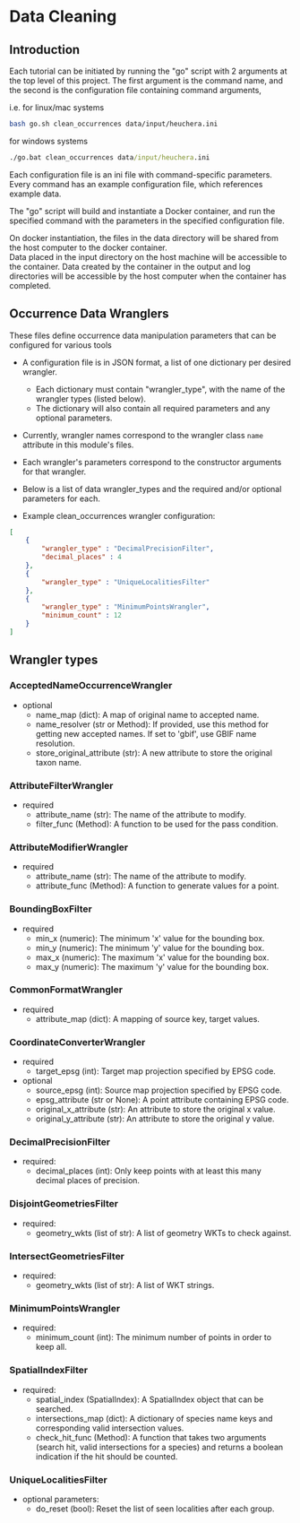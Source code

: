# Data Cleaning

## Introduction

Each tutorial can be initiated by running the "go" script with 2 arguments at the top level of this project.
The first argument is the command name, and the second is the configuration file containing command arguments, 

i.e. for linux/mac systems

```zsh
bash go.sh clean_occurrences data/input/heuchera.ini
```

for windows systems

```cmd
./go.bat clean_occurrences data/input/heuchera.ini
```

Each configuration file is an ini file with command-specific parameters.  Every command has an example configuration 
file, which references example data.

The "go" script will build and instantiate a Docker container, and run the specified command with the parameters in 
the specified configuration file.

On docker instantiation, the files in the data directory will be shared from the host computer to the docker container.  
Data placed in the input directory on the host machine will be accessible to the container.  Data created by the 
container in the output and log directories will be accessible by the host computer when the container has completed.

## Occurrence Data Wranglers

These files define occurrence data manipulation parameters that can be configured for various tools

* A configuration file is in JSON format, a list of one dictionary per desired wrangler.
  * Each dictionary must contain "wrangler_type", with the name of the wrangler types (listed below).
  * The dictionary will also contain all required parameters and any optional parameters.

* Currently, wrangler names correspond to the wrangler class `name` attribute in this module's files.
* Each wrangler's parameters correspond to the constructor arguments for that wrangler.
* Below is a list of data wrangler_types and the required and/or optional parameters for each.
* Example clean_occurrences wrangler configuration:

```json
[
    {
        "wrangler_type" : "DecimalPrecisionFilter",
        "decimal_places" : 4
    },
    {
        "wrangler_type" : "UniqueLocalitiesFilter"
    },
    {
        "wrangler_type" : "MinimumPointsWrangler",
        "minimum_count" : 12
    }
]

```

## Wrangler types

### AcceptedNameOccurrenceWrangler
* optional
  * name_map (dict): A map of original name to accepted name.
  * name_resolver (str or Method): If provided, use this method for getting new accepted names.
    If set to 'gbif', use GBIF name resolution.
  * store_original_attribute (str): A new attribute to store the
    original taxon name.

### AttributeFilterWrangler
* required
  * attribute_name (str): The name of the attribute to modify.
  * filter_func (Method): A function to be used for the pass condition.

### AttributeModifierWrangler
* required
  * attribute_name (str): The name of the attribute to modify.
  * attribute_func (Method): A function to generate values for a point.

### BoundingBoxFilter
* required
  * min_x (numeric): The minimum 'x' value for the bounding box.
  * min_y (numeric): The minimum 'y' value for the bounding box.
  * max_x (numeric): The maximum 'x' value for the bounding box.
  * max_y (numeric): The maximum 'y' value for the bounding box.

### CommonFormatWrangler
* required
  * attribute_map (dict): A mapping of source key, target values.

### CoordinateConverterWrangler
* required
  * target_epsg (int): Target map projection specified by EPSG code.
* optional
  * source_epsg (int): Source map projection specified by EPSG code.
  * epsg_attribute (str or None): A point attribute containing EPSG code.
  * original_x_attribute (str): An attribute to store the original x value.
  * original_y_attribute (str): An attribute to store the original y value.

### DecimalPrecisionFilter
* required:
  * decimal_places (int): Only keep points with at least this many decimal places of precision.

### DisjointGeometriesFilter
* required:
  * geometry_wkts (list of str): A list of geometry WKTs to check against.

### IntersectGeometriesFilter
* required:
  * geometry_wkts (list of str): A list of WKT strings.

### MinimumPointsWrangler
* required:
  * minimum_count (int): The minimum number of points in order to keep all.

### SpatialIndexFilter
* required:
  * spatial_index (SpatialIndex): A SpatialIndex object that can be searched.
  * intersections_map (dict): A dictionary of species name keys and corresponding valid intersection values.
  * check_hit_func (Method): A function that takes two arguments (search hit, valid intersections for a species)
    and returns a boolean indication if the hit should be counted.

### UniqueLocalitiesFilter
* optional parameters:
  * do_reset (bool): Reset the list of seen localities after each group.
